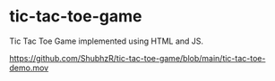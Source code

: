 # tic-tac-toe-game
Tic Tac Toe Game implemented using HTML and JS.

https://github.com/ShubhzR/tic-tac-toe-game/blob/main/tic-tac-toe-demo.mov
